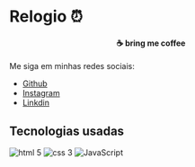 # Relogio ⏰

<h4 align="center">
  ☕ bring me coffee
</h4>

 Me siga em minhas redes sociais:  
- [Github](https://github.com/LBeraldi)
- [Instagram](https://www.instagram.com/lucas.beraldii/)
- [Linkdin](https://www.linkedin.com/in/lucas-beraldi-b632a614b/)

## Tecnologias usadas
<img aling="center" alt="html 5" src="https://img.shields.io/badge/HTML5-E34F26?style=for-the-badge&logo=html5&logoColor=white"/>
<img aling="center" alt="css 3" src="https://img.shields.io/badge/CSS3-1572B6?style=for-the-badge&logo=css3&logoColor=white"/>
<img aling="center" alt="JavaScript" src="https://img.shields.io/badge/JavaScript-F7DF1E?style=for-the-badge&logo=javascript&logoColor=black"/>